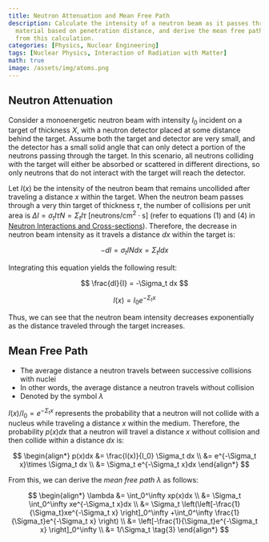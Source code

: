 ```yaml
---
title: Neutron Attenuation and Mean Free Path
description: Calculate the intensity of a neutron beam as it passes through a target
  material based on penetration distance, and derive the mean free path of neutrons
  from this calculation.
categories: [Physics, Nuclear Engineering]
tags: [Nuclear Physics, Interaction of Radiation with Matter]
math: true
image: /assets/img/atoms.png
---
```

## Neutron Attenuation
Consider a monoenergetic neutron beam with intensity $I_0$ incident on a target of thickness $X$, with a neutron detector placed at some distance behind the target. Assume both the target and detector are very small, and the detector has a small solid angle that can only detect a portion of the neutrons passing through the target. In this scenario, all neutrons colliding with the target will either be absorbed or scattered in different directions, so only neutrons that do not interact with the target will reach the detector.

Let $I(x)$ be the intensity of the neutron beam that remains uncollided after traveling a distance $x$ within the target. When the neutron beam passes through a very thin target of thickness $\tau$, the number of collisions per unit area is $\Delta I = \sigma_t I\tau N = \Sigma_t I\tau \ \text{[neutrons/cm}^2\cdot\text{s]}$ (refer to equations (1) and (4) in [Neutron Interactions and Cross-sections](/posts/Neutron-Interactions-and-Cross-sections/#cross-section-or-microscopic-cross-section)). Therefore, the decrease in neutron beam intensity as it travels a distance $dx$ within the target is:

$$ -dI = \sigma_t IN dx = \Sigma_t I dx \tag{1} $$

Integrating this equation yields the following result:

$$ \frac{dI}{I} = -\Sigma_t dx $$

$$ I(x) = I_0e^{-\Sigma_t x} \tag{2} $$

Thus, we can see that the neutron beam intensity decreases exponentially as the distance traveled through the target increases.

## Mean Free Path
- The average distance a neutron travels between successive collisions with nuclei
- In other words, the average distance a neutron travels without collision
- Denoted by the symbol $\lambda$

$I(x)/I_0=e^{-\Sigma_t x}$ represents the probability that a neutron will not collide with a nucleus while traveling a distance $x$ within the medium. Therefore, the probability $p(x)dx$ that a neutron will travel a distance $x$ without collision and then collide within a distance $dx$ is:

$$ \begin{align*}
p(x)dx &= \frac{I(x)}{I_0} \Sigma_t dx
\\ &= e^{-\Sigma_t x}\times \Sigma_t dx
\\ &= \Sigma_t e^{-\Sigma_t x}dx
\end{align*}
$$

From this, we can derive the *mean free path* $\lambda$ as follows:

$$ \begin{align*}
\lambda &= \int_0^\infty xp(x)dx
\\ &= \Sigma_t \int_0^\infty xe^{-\Sigma_t x}dx
\\ &= \Sigma_t \left(\left[-\frac{1}{\Sigma_t}xe^{-\Sigma_t x} \right]_0^\infty +\int_0^\infty \frac{1}{\Sigma_t}e^{-\Sigma_t x} \right)
\\ &= \left[-\frac{1}{\Sigma_t}e^{-\Sigma_t x} \right]_0^\infty
\\ &= 1/\Sigma_t \tag{3}
\end{align*}
$$
